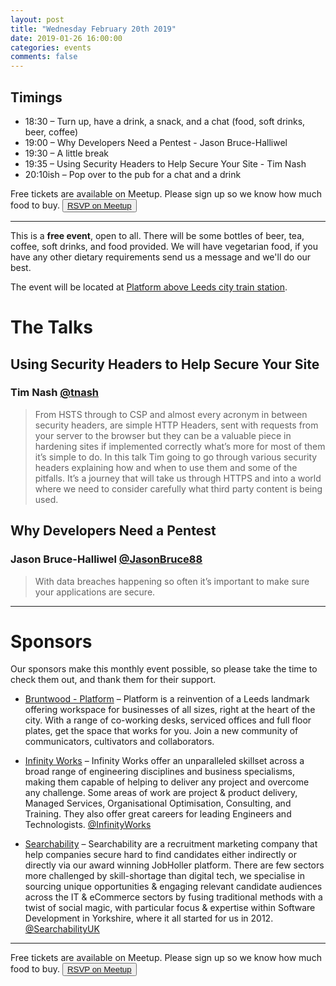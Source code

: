 ```yaml
---
layout: post
title: "Wednesday February 20th 2019"
date: 2019-01-26 16:00:00
categories: events
comments: false
---
```


## Timings

* 18:30 – Turn up, have a drink, a snack, and a chat (food, soft drinks, beer, coffee)
* 19:00 – Why Developers Need a Pentest - Jason Bruce-Halliwel
* 19:30 – A little break
* 19:35 – Using Security Headers to Help Secure Your Site - Tim Nash
* 20:10ish – Pop over to the pub for a chat and a drink

Free tickets are available on Meetup. Please sign up so we know how much food to buy. <button>[RSVP on Meetup](https://www.meetup.com/leedsphp/events/257589422/)</button>

<hr/>

This is a **free event**, open to all. There will be some bottles of beer, tea, coffee, soft drinks, and food provided. We will have vegetarian food, if you have any other dietary requirements send us a message and we'll do our best.

The event will be located at [Platform above Leeds city train station](https://bruntwood.co.uk/our-locations/leeds/platform/).

# The Talks

## Using Security Headers to Help Secure Your Site

### Tim Nash [@tnash](https://twitter.com/tnash)

> From HSTS through to CSP and almost every acronym in between security headers, are simple HTTP Headers, sent with requests from your server to the browser but they can be a valuable piece in hardening sites if implemented correctly what’s more for most of them it’s simple to do. In this talk Tim going to go through various security headers explaining how and when to use them and some of the pitfalls. It’s a journey that will take us through HTTPS and into a world where we need to consider carefully what third party content is being used.

## Why Developers Need a Pentest

### Jason Bruce-Halliwel [@JasonBruce88](https://twitter.com/JasonBruce88)

> With data breaches happening so often it’s important to make sure your applications are secure.

<hr/>

# Sponsors

Our sponsors make this monthly event possible, so please take the time to check them out, and thank them for their support.

* [Bruntwood - Platform](https://bruntwood.co.uk/our-locations/leeds/platform/) – Platform is a reinvention of a Leeds landmark offering workspace for businesses of all sizes, right at the heart of the city. With a range of co-working desks, serviced offices and full floor plates, get the space that works for you. Join a new community of communicators, cultivators and collaborators.

* [Infinity Works](https://www.infinityworks.com/) – Infinity Works offer an unparalleled skillset across a broad range of engineering disciplines and business specialisms, making them capable of helping to deliver any project and overcome any challenge. Some areas of work are project & product delivery, Managed Services, Organisational Optimisation, Consulting, and Training. They also offer great careers for leading Engineers and Technologists. [@InfinityWorks](https://twitter.com/InfinityWorks)

* [Searchability](https://searchability.co.uk/) – Searchability are a recruitment marketing company that help companies secure hard to find candidates either indirectly or directly via our award winning JobHoller platform. There are few sectors more challenged by skill-shortage than digital tech, we specialise in sourcing unique opportunities & engaging relevant candidate audiences across the IT & eCommerce sectors by fusing traditional methods with a twist of social magic, with particular focus & expertise within Software Development in Yorkshire, where it all started for us in 2012. [@SearchabilityUK](https://twitter.com/SearchabilityUK)

<hr/>

Free tickets are available on Meetup. Please sign up so we know how much food to buy. <button>[RSVP on Meetup](https://www.meetup.com/leedsphp/events/257589422/)</button>
